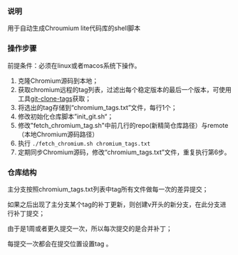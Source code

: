 ### 说明

用于自动生成Chroumium lite代码库的shell脚本

### 操作步骤

前提条件：必须在linux或者macos系统下操作。

1. 克隆Chromium源码到本地；
2. 获取chromium远程的tag列表，过滤出每个稳定版本的最后一个版本，可使用工具[git-clone-tags](https://github.com/chinayangxiaowei/git-clone-tags)获取；
3. 将选出的tag存储到“chromium_tags.txt”文件，每行1个；
4. 修改初始化仓库脚本”init_git.sh“；
5. 修改"fetch_chromium_tag.sh"中前几行的repo(新精简仓库路径）与remote（本地Chromium源码路径）
6. 执行 `./fetch_chromium.sh chromium_tags.txt`
7. 定期同步Chromium源码，修改“chromium_tags.txt”文件，重复执行第6步。

### 仓库结构

主分支按照chromium_tags.txt列表中tag所有文件做每一次的差异提交；

如果之后出现了主分支某个tag的补丁更新，则创建v开头的新分支，在此分支进行补丁提交；

由于是1周或者更久提交一次，所以每次提交的是合并补丁；

每提交一次都会在提交位置设置tag 。


